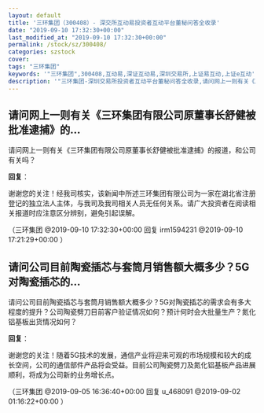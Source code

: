 ```yaml
---
layout: default
title: '三环集团（300408）- 深交所互动易投资者互动平台董秘问答全收录'
date: "2019-09-10 17:32:30+00:00"
last_modified_at: "2019-09-10 17:32:30+00:00"
permalink: /stock/sz/300408/
categories: szstock
cover: 
tags: "三环集团"
keywords: '"三环集团",300408,互动易,深证互动易,深圳交易所,上证易互动,上证e互动'
description: '"三环集团-深圳交易所投资者互动平台董秘问答全收录,请问网上一则有关《三环集团有限公司原董事长舒健被批准逮捕》的报道，和公司有关吗？"'
---
```


## 请问网上一则有关《三环集团有限公司原董事长舒健被批准逮捕》的...

请问网上一则有关《三环集团有限公司原董事长舒健被批准逮捕》的报道，和公司有关吗？

**回复**：

谢谢您的关注！经我司核实，该新闻中所述三环集团有限公司为一家在湖北省注册登记的独立法人主体，与我司及我司相关人员无任何关系。请广大投资者在阅读相关报道时应注意区分辨别，避免引起误解。 

（三环集团  @2019-09-10 17:32:30+00:00 回复 irm1594231  @2019-09-10 17:21:29+00:00 ）

## 请问公司目前陶瓷插芯与套筒月销售额大概多少？5G对陶瓷插芯的...

请问公司目前陶瓷插芯与套筒月销售额大概多少？5G对陶瓷插芯的需求会有多大程度的提升？公司陶瓷劈刀目前客户验证情况如何？预计何时会大批量生产？氮化铝基板出货情况如何？

**回复**：

谢谢您的关注！随着5G技术的发展，通信产业将迎来可观的市场规模和较大的成长空间，公司的通信部件产品将会受益。目前公司陶瓷劈刀及氮化铝基板产品进展顺利，将成为公司新的业务增长点。 

（三环集团  @2019-09-05 16:36:40+00:00 回复 u_468091  @2019-09-02 01:16:22+00:00 ）

